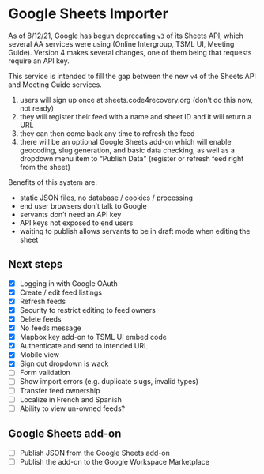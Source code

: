 # Google Sheets Importer

As of 8/12/21, Google has begun deprecating `v3` of its Sheets API, which several AA services were using (Online Intergroup, TSML UI, Meeting Guide). Version 4 makes several changes, one of them being that requests require an API key.

This service is intended to fill the gap between the new `v4` of the Sheets API and Meeting Guide services.

1. users will sign up once at sheets.code4recovery.org (don’t do this now, not ready)
1. they will register their feed with a name and sheet ID and it will return a URL
1. they can then come back any time to refresh the feed
1. there will be an optional Google Sheets add-on which will enable geocoding, slug generation, and basic data checking, as well as a dropdown menu item to “Publish Data" (register or refresh feed right from the sheet)

Benefits of this system are:

-   static JSON files, no database / cookies / processing
-   end user browsers don’t talk to Google
-   servants don’t need an API key
-   API keys not exposed to end users
-   waiting to publish allows servants to be in draft mode when editing the sheet

## Next steps

-   [x] Logging in with Google OAuth
-   [x] Create / edit feed listings
-   [x] Refresh feeds
-   [x] Security to restrict editing to feed owners
-   [x] Delete feeds
-   [x] No feeds message
-   [x] Mapbox key add-on to TSML UI embed code
-   [x] Authenticate and send to intended URL
-   [x] Mobile view
-   [x] Sign out dropdown is wack
-   [ ] Form validation
-   [ ] Show import errors (e.g. duplicate slugs, invalid types)
-   [ ] Transfer feed ownership
-   [ ] Localize in French and Spanish
-   [ ] Ability to view un-owned feeds?

## Google Sheets add-on

-   [ ] Publish JSON from the Google Sheets add-on
-   [ ] Publish the add-on to the Google Workspace Marketplace
